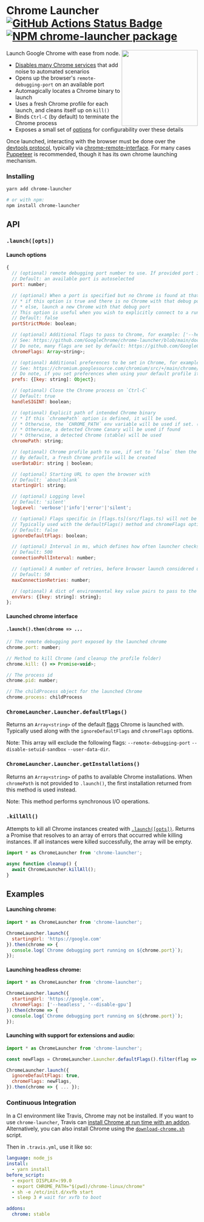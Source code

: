 # Chrome Launcher [![GitHub Actions Status Badge](https://github.com/GoogleChrome/chrome-launcher/workflows/🛠/badge.svg)](https://github.com/GoogleChrome/chrome-launcher/actions) [![NPM chrome-launcher package](https://img.shields.io/npm/v/chrome-launcher.svg)](https://npmjs.org/package/chrome-launcher)

<img src="https://user-images.githubusercontent.com/39191/29847271-a7ba82f8-8ccf-11e7-8d54-eb88fdf0b6d0.png" align=right height=200>

Launch Google Chrome with ease from node.

* [Disables many Chrome services](https://github.com/GoogleChrome/chrome-launcher/blob/main/src/flags.ts) that add noise to automated scenarios
* Opens up the browser's `remote-debugging-port` on an available port
* Automagically locates a Chrome binary to launch
* Uses a fresh Chrome profile for each launch, and cleans itself up on `kill()`
* Binds `Ctrl-C` (by default) to terminate the Chrome process
* Exposes a small set of [options](#api) for configurability over these details

Once launched, interacting with the browser must be done over the [devtools protocol](https://chromedevtools.github.io/devtools-protocol/), typically via [chrome-remote-interface](https://github.com/cyrus-and/chrome-remote-interface/). For many cases [Puppeteer](https://github.com/GoogleChrome/puppeteer) is recommended, though it has its own chrome launching mechanism.

### Installing

```sh
yarn add chrome-launcher

# or with npm:
npm install chrome-launcher
```


## API

### `.launch([opts])`

#### Launch options

```js
{
  // (optional) remote debugging port number to use. If provided port is already busy, launch() will reject
  // Default: an available port is autoselected
  port: number;

  // (optional) When a port is specified but no Chrome is found at that port:
  // * if this option is true and there is no Chrome with that debug port, throw an error
  // * else, launch a new Chrome with that debug port
  // This option is useful when you wish to explicitly connect to a running Chrome, such as on a mobile device via adb
  // Default: false
  portStrictMode: boolean;

  // (optional) Additional flags to pass to Chrome, for example: ['--headless', '--disable-gpu']
  // See: https://github.com/GoogleChrome/chrome-launcher/blob/main/docs/chrome-flags-for-tools.md
  // Do note, many flags are set by default: https://github.com/GoogleChrome/chrome-launcher/blob/main/src/flags.ts
  chromeFlags: Array<string>;

  // (optional) Additional preferences to be set in Chrome, for example: {'download.default_directory': __dirname}
  // See: https://chromium.googlesource.com/chromium/src/+/main/chrome/common/pref_names.cc
  // Do note, if you set preferences when using your default profile it will overwrite these
  prefs: {[key: string]: Object};

  // (optional) Close the Chrome process on `Ctrl-C`
  // Default: true
  handleSIGINT: boolean;

  // (optional) Explicit path of intended Chrome binary
  // * If this `chromePath` option is defined, it will be used.
  // * Otherwise, the `CHROME_PATH` env variable will be used if set. (`LIGHTHOUSE_CHROMIUM_PATH` is deprecated)
  // * Otherwise, a detected Chrome Canary will be used if found
  // * Otherwise, a detected Chrome (stable) will be used
  chromePath: string;

  // (optional) Chrome profile path to use, if set to `false` then the default profile will be used.
  // By default, a fresh Chrome profile will be created
  userDataDir: string | boolean;

  // (optional) Starting URL to open the browser with
  // Default: `about:blank`
  startingUrl: string;

  // (optional) Logging level
  // Default: 'silent'
  logLevel: 'verbose'|'info'|'error'|'silent';

  // (optional) Flags specific in [flags.ts](src/flags.ts) will not be included.
  // Typically used with the defaultFlags() method and chromeFlags option.
  // Default: false
  ignoreDefaultFlags: boolean;

  // (optional) Interval in ms, which defines how often launcher checks browser port to be ready.
  // Default: 500
  connectionPollInterval: number;

  // (optional) A number of retries, before browser launch considered unsuccessful.
  // Default: 50
  maxConnectionRetries: number;

  // (optional) A dict of environmental key value pairs to pass to the spawned chrome process.
  envVars: {[key: string]: string};
};
```

#### Launched chrome interface

#### `.launch().then(chrome => ...`

```js
// The remote debugging port exposed by the launched chrome
chrome.port: number;

// Method to kill Chrome (and cleanup the profile folder)
chrome.kill: () => Promise<void>;

// The process id
chrome.pid: number;

// The childProcess object for the launched Chrome
chrome.process: childProcess
```

### `ChromeLauncher.Launcher.defaultFlags()`

Returns an `Array<string>` of the default [flags](docs/chrome-flags-for-tools.md) Chrome is launched with. Typically used along with the `ignoreDefaultFlags` and `chromeFlags` options.

Note: This array will exclude the following flags: `--remote-debugging-port` `--disable-setuid-sandbox` `--user-data-dir`.

### `ChromeLauncher.Launcher.getInstallations()`

Returns an `Array<string>` of paths to available Chrome installations. When `chromePath` is not provided to `.launch()`, the first installation returned from this method is used instead.

Note: This method performs synchronous I/O operations.

### `.killAll()`

Attempts to kill all Chrome instances created with [`.launch([opts])`](#launchopts). Returns a Promise that resolves to an array of errors that occurred while killing instances. If all instances were killed successfully, the array will be empty.

```js
import * as ChromeLauncher from 'chrome-launcher';

async function cleanup() {
  await ChromeLauncher.killAll();
}
```

## Examples

#### Launching chrome:

```js
import * as ChromeLauncher from 'chrome-launcher';

ChromeLauncher.launch({
  startingUrl: 'https://google.com'
}).then(chrome => {
  console.log(`Chrome debugging port running on ${chrome.port}`);
});
```


#### Launching headless chrome:

```js
import * as ChromeLauncher from 'chrome-launcher';

ChromeLauncher.launch({
  startingUrl: 'https://google.com',
  chromeFlags: ['--headless', '--disable-gpu']
}).then(chrome => {
  console.log(`Chrome debugging port running on ${chrome.port}`);
});
```

#### Launching with support for extensions and audio:

```js
import * as ChromeLauncher from 'chrome-launcher';

const newFlags = ChromeLauncher.Launcher.defaultFlags().filter(flag => flag !== '--disable-extensions' && flag !== '--mute-audio');

ChromeLauncher.launch({
  ignoreDefaultFlags: true,
  chromeFlags: newFlags,
}).then(chrome => { ... });
```

### Continuous Integration

In a CI environment like Travis, Chrome may not be installed. If you want to use `chrome-launcher`, Travis can [install Chrome at run time with an addon](https://docs.travis-ci.com/user/chrome).  Alternatively, you can also install Chrome using the [`download-chrome.sh`](https://raw.githubusercontent.com/GoogleChrome/chrome-launcher/v0.8.0/scripts/download-chrome.sh) script.

Then in `.travis.yml`, use it like so:

```yaml
language: node_js
install:
  - yarn install
before_script:
  - export DISPLAY=:99.0
  - export CHROME_PATH="$(pwd)/chrome-linux/chrome"
  - sh -e /etc/init.d/xvfb start
  - sleep 3 # wait for xvfb to boot

addons:
  chrome: stable
```

